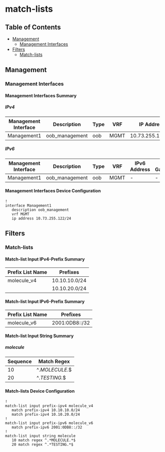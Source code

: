 # match-lists

## Table of Contents

- [Management](#management)
  - [Management Interfaces](#management-interfaces)
- [Filters](#filters)
  - [Match-lists](#match-lists)

## Management

### Management Interfaces

#### Management Interfaces Summary

##### IPv4

| Management Interface | Description | Type | VRF | IP Address | Gateway |
| -------------------- | ----------- | ---- | --- | ---------- | ------- |
| Management1 | oob_management | oob | MGMT | 10.73.255.122/24 | 10.73.255.2 |

##### IPv6

| Management Interface | Description | Type | VRF | IPv6 Address | IPv6 Gateway |
| -------------------- | ----------- | ---- | --- | ------------ | ------------ |
| Management1 | oob_management | oob | MGMT | - | - |

#### Management Interfaces Device Configuration

```eos
!
interface Management1
   description oob_management
   vrf MGMT
   ip address 10.73.255.122/24
```

## Filters

### Match-lists

#### Match-list Input IPv4-Prefix Summary

| Prefix List Name | Prefixes |
| -------- | ------ |
| molecule_v4 | 10.10.10.0/24
|   | 10.10.20.0/24 |

#### Match-list Input IPv6-Prefix Summary

| Prefix List Name | Prefixes |
| -------- | ------ |
| molecule_v6 | 2001:0DB8::/32

#### Match-list Input String Summary

##### molecule

| Sequence | Match Regex |
| -------- | ------ |
| 10 | ^.*MOLECULE.*$ |
| 20 | ^.*TESTING.*$ |

#### Match-lists Device Configuration

```eos
!
match-list input prefix-ipv4 molecule_v4
   match prefix-ipv4 10.10.10.0/24
   match prefix-ipv4 10.10.20.0/24
!
match-list input prefix-ipv6 molecule_v6
   match prefix-ipv6 2001:0DB8::/32
!
match-list input string molecule
   10 match regex ^.*MOLECULE.*$
   20 match regex ^.*TESTING.*$
```
